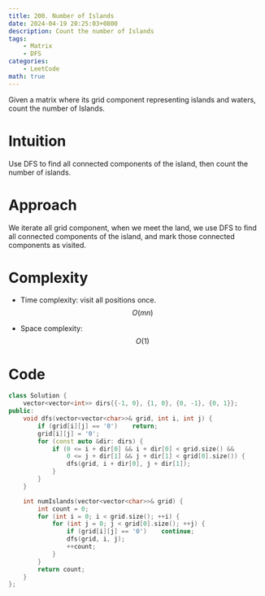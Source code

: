 ```yaml
---
title: 200. Number of Islands
date: 2024-04-19 20:25:03+0800
description: Count the number of Islands
tags: 
    - Matrix
    - DFS
categories:
    - LeetCode
math: true
---
```


Given a matrix where its grid component representing islands and waters, count the number of Islands.

# Intuition
Use DFS to find all connected components of the island, then count the number of islands.

# Approach
We iterate all grid component, when we meet the land, we use DFS to find all connected components of the island, and mark those connected components as visited.

# Complexity
- Time complexity: visit all positions once.
$$O(mn)$$

- Space complexity:
$$O(1)$$

# Code
```c++
class Solution {
    vector<vector<int>> dirs{{-1, 0}, {1, 0}, {0, -1}, {0, 1}};
public:
    void dfs(vector<vector<char>>& grid, int i, int j) {
        if (grid[i][j] == '0')    return;
        grid[i][j] = '0';
        for (const auto &dir: dirs) {
            if (0 <= i + dir[0] && i + dir[0] < grid.size() &&
                0 <= j + dir[1] && j + dir[1] < grid[0].size()) {
                dfs(grid, i + dir[0], j + dir[1]);
            }
        }
    }

    int numIslands(vector<vector<char>>& grid) {
        int count = 0;
        for (int i = 0; i < grid.size(); ++i) {
            for (int j = 0; j < grid[0].size(); ++j) {
                if (grid[i][j] == '0')    continue;
                dfs(grid, i, j);
                ++count;
            }
        }
        return count;
    }
};
```